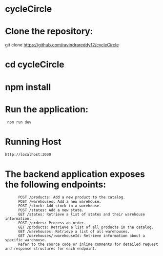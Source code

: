 # cycleCircle
# Clone the repository:
  git clone https://github.com/ravindrareddy12/cycleCircle
 # cd cycleCircle
# npm install
# Run the application:
     npm run dev
# Running Host
    http://localhost:3000
# The backend application exposes the following endpoints:
          POST /products: Add a new product to the catalog.
          POST /warehouses: Add a new warehouse.
          POST /stock: Add stock to a warehouse.
          POST /states: Add a new state.
          GET /states: Retrieve a list of states and their warehouse information.
          POST /orders: Process an order.
          GET /products: Retrieve a list of all products in the catalog.
          GET /warehouses: Retrieve a list of all warehouses.
          GET /warehouses/:warehouseId: Retrieve information about a specific warehouse.
          Refer to the source code or inline comments for detailed request and response structures for each endpoint.
            
